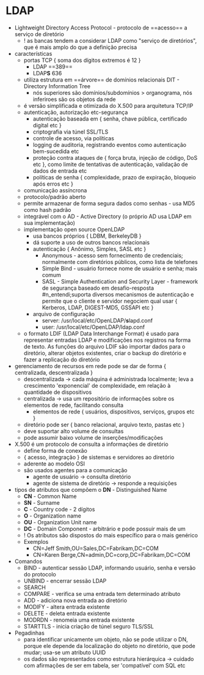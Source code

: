 # LDAP

* Lightweight Directory Access Protocol - protocolo de ==acesso== a serviço de diretório
	* ! as bancas tendem a considerar LDAP como "serviço de diretórios", que é mais amplo do que a definição precisa
* características
	* portas TCP { soma dos dígitos extremos é 12 }
		* LDAP ==389==
		* LDAP**S** 636
	* utiliza estrutura em ==árvore== de domínios relacionais DIT - Directory Information Tree
		* nós superiores são domínios/subdomínios > organograma, nós inferiroes são os objetos da rede
	* é versão simplificada e otimizada do X.500 para arquitetura TCP/IP
	* autenticação, autorização etc-segurança
		* autenticação baseada em { senha, chave pública, certificado digital etc }
		* criptografia via túnel SSL/TLS
		* controle de acesso, via políticas
		* logging de auditoria, registrando eventos como autenticação bem-sucedida etc
		* proteção contra ataques de { força bruta, injeção de código, DoS etc }, como limite de tentativas de autenticação, validação de dados de entrada etc
		* políticas de senha { complexidade, prazo de expiração, bloqueio após erros etc }
	* comunicação assíncrona
	* protocolo/padrão aberto
	* permite armazenar de forma segura dados como senhas - usa MD5 como hash padrão
	* integrável com o AD - Active Directory (o próprio AD usa LDAP em sua implementação)
	* implementação open source OpenLDAP
		* usa bancos próprios { LDBM, BerkeleyDB }
		* dá suporte a uso de outros bancos relacionais
		* autenticação { Anônimo, Simples, SASL etc }
			* Anonymous - acesso sem fornecimento de credenciais; normalmente com diretórios públicos, como lista de telefones
			* Simple Bind - usuário fornece nome de usuário e senha; mais comum
			* SASL - Simple Authentication and Security Layer - framework de segurança baseado em desafio-resposta #n_entendi;suporta diversos mecanismos de autenticação e permite que o cliente e servidor negociem qual usar { Kerberos, LDAP, DIGEST-MD5, GSSAPI etc }
		* arquivo de configuração
			* server: /usr/local/etc/OpenLDAP/**s**lapd.conf
			* user: /usr/local/etc/OpenLDAP/ldap.conf
	* o formato LDIF (LDAP Data Interchange Format) é usado para representar entradas LDAP e modificações nos registros na forma de texto. As funções do arquivo LDIF são importar dados para o diretório, alterar objetos existentes, criar o backup do diretório e fazer a replicação do diretório
* gerenciamento de recursos em rede pode se dar de forma { centralizada, descentralizada }
	* descentralizada -> cada máquina é administrada localmente; leva a crescimento 'exponencial' de complexidade, em relação à quantidade de dispositivos
	* centralizada -> usa um repositório de informações sobre os elementos de rede, facilitando consulta
		* elementos de rede { usuários, dispositivos, serviços, grupos etc }
	* diretório pode ser { banco relacional, arquivo texto, pastas etc }
	* deve suportar alto volume de consultas
	* pode assumir baixo volume de inserções/modificações
* X.500 é um protocolo de consulta a informações de diretório
	* define forma de conexão
	* { acesso, integração } de sistemas e servidores ao diretório
	* aderente ao modelo OSI
	* são usados agentes para a comunicação
		* agente de usuário -> consulta diretório
		* agente de sistema de diretório -> responde a requisições
* tipos de atributos que compõem o **DN** - Distinguished Name
	* **CN** - Common Name
	* **SN** - Surname
	* **C** - Country code - 2 dígitos
	* **O** - Organization name
	* **OU** - Organization Unit name
	* **DC** - Domain Component - arbitrário e pode possuir mais de um
	* ! Os atributos são dispostos do mais específico para o mais genérico
	* Exemplos
		* CN=Jeff Smith,OU=Sales,DC=Fabrikam,DC=COM
		* CN=Karen Berge,CN=admin,DC=corp,DC=Fabrikam,DC=COM
* Comandos
	* BIND - autenticar sessão LDAP, informando usuário, senha e versão do protocolo
	* UNBIND - encerrar sessão LDAP
	* SEARCH 
	* COMPARE - verifica se uma entrada tem determinado atributo
	* ADD - adiciona nova entrada ao diretório
	* MODIFY - altera entrada existente
	* DELETE - deleta entrada existente
	* MODRDN - renomeia uma entrada existente
	* STARTTLS - inicia criação de túnel seguro TLS/SSL
* Pegadinhas
	* para identificar unicamente um objeto, não se pode utilizar o DN, porque ele depende da localização do objeto no diretório, que pode mudar; usa-se um atributo UUID
	* os dados são representados como estrutura hierárquica -> cuidado com afirmações de ser em tabela, ser 'compatível' com SQL etc